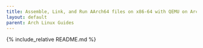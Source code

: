 ```yaml
---
title: Assemble, Link, and Run AArch64 files on x86-64 with QEMU on Arch Linux
layout: default
parent: Arch Linux Guides
---
```


{% include_relative README.md %}
